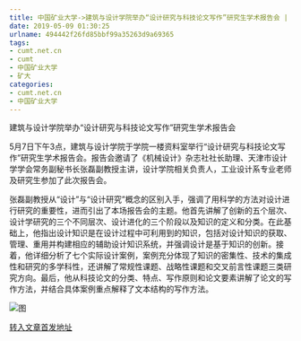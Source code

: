 ```yaml
---
title: 中国矿业大学->建筑与设计学院举办“设计研究与科技论文写作”研究生学术报告会 | cumt.net.cn
date: 2019-05-09 01:30:25
urlname: 494442f26fd85bbf99a35263d9a69365
tags: 
- cumt.net.cn
- cumt
- 中国矿业大学
- 矿大
categories:
- cumt.net.cn
- 中国矿业大学
---
```



建筑与设计学院举办“设计研究与科技论文写作”研究生学术报告会

5月7日下午3点，建筑与设计学院于学院一楼资料室举行“设计研究与科技论文写作”研究生学术报告会。报告会邀请了《机械设计》杂志社社长助理、天津市设计学学会常务副秘书长张磊副教授主讲，设计学院相关负责人，工业设计系专业老师及研究生参加了此次报告会。

张磊副教授从“设计”与“设计研究”概念的区别入手，强调了用科学的方法对设计进行研究的重要性，进而引出了本场报告会的主题。他首先讲解了创新的五个层次、设计学研究的三个不同层次、设计进化的三个阶段以及知识的定义和分类。在此基础上，他指出设计知识是在设计过程中可利用到的知识，包括对设计知识的获取、管理、重用并构建相应的辅助设计知识系统，并强调设计是基于知识的创新。接着，他详细分析了七个实际设计案例，案例充分体现了知识的密集性、技术的集成性和研究的多学科性，还讲解了常规性课题、战略性课题和交叉前言性课题三类研究方向。最后，他从科技论文的分类、特点、写作原则和论文要素讲解了论文的写作方法，并结合具体案例重点解释了文本结构的写作方法。



![图](http://art.cumt.edu.cn/_upload/article/images/31/da/98081f7348b792802ec30fc1caf0/92a48973-b9ec-4a16-95d5-fefc2b4aad50.jpg)

[转入文章首发地址](http://xwzx.cumt.edu.cn/fe/26/c513a523814/page.htm)